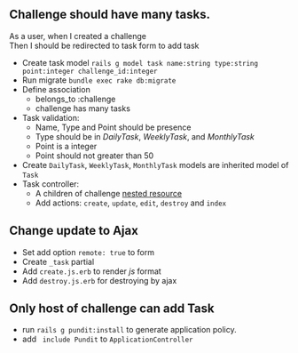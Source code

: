 ## Challenge should have many tasks.  
As a user, when I created a challenge  
Then I should be redirected to task form to add task

- Create task model `rails g model task name:string type:string point:integer challenge_id:integer`
- Run migrate `bundle exec rake db:migrate`
- Define association
    + belongs_to :challenge
    + challenge has many tasks
- Task validation:
    + Name, Type and Point should be presence
    + Type should be in *DailyTask*, *WeeklyTask*, and *MonthlyTask*
    + Point is a integer
    + Point should not greater than 50
- Create `DailyTask`, `WeeklyTask`, `MonthlyTask` models are inherited model of `Task`
- Task controller:
    + A children of challenge [nested resource](http://edgeguides.rubyonrails.org/routing.html#nested-resources)
    + Add actions: `create`, `update`, `edit`, `destroy` and `index` 

## Change update to Ajax

- Set add option `remote: true` to form
- Create `_task` partial
- Add `create.js.erb` to render *js* format
- Add `destroy.js.erb` for destroying by ajax

## Only host of challenge can add Task
- run `rails g pundit:install` to generate application policy. 
- add ` include Pundit` to `ApplicationController`

 